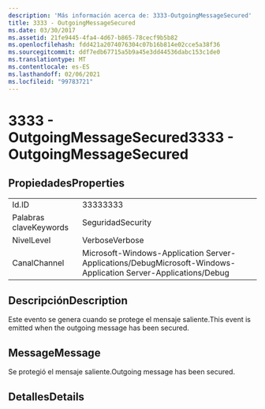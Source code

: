 ```yaml
---
description: 'Más información acerca de: 3333-OutgoingMessageSecured'
title: 3333 - OutgoingMessageSecured
ms.date: 03/30/2017
ms.assetid: 21fe9445-4fa4-4d67-b865-78cecf9b5b82
ms.openlocfilehash: fdd421a2074076304c07b16b814e02cce5a38f36
ms.sourcegitcommit: ddf7edb67715a5b9a45e3dd44536dabc153c1de0
ms.translationtype: MT
ms.contentlocale: es-ES
ms.lasthandoff: 02/06/2021
ms.locfileid: "99783721"
---
```

# <a name="3333---outgoingmessagesecured"></a><span data-ttu-id="0ac9e-103">3333 - OutgoingMessageSecured</span><span class="sxs-lookup"><span data-stu-id="0ac9e-103">3333 - OutgoingMessageSecured</span></span>

## <a name="properties"></a><span data-ttu-id="0ac9e-104">Propiedades</span><span class="sxs-lookup"><span data-stu-id="0ac9e-104">Properties</span></span>  
  
|||  
|-|-|  
|<span data-ttu-id="0ac9e-105">Id.</span><span class="sxs-lookup"><span data-stu-id="0ac9e-105">ID</span></span>|<span data-ttu-id="0ac9e-106">3333</span><span class="sxs-lookup"><span data-stu-id="0ac9e-106">3333</span></span>|  
|<span data-ttu-id="0ac9e-107">Palabras clave</span><span class="sxs-lookup"><span data-stu-id="0ac9e-107">Keywords</span></span>|<span data-ttu-id="0ac9e-108">Seguridad</span><span class="sxs-lookup"><span data-stu-id="0ac9e-108">Security</span></span>|  
|<span data-ttu-id="0ac9e-109">Nivel</span><span class="sxs-lookup"><span data-stu-id="0ac9e-109">Level</span></span>|<span data-ttu-id="0ac9e-110">Verbose</span><span class="sxs-lookup"><span data-stu-id="0ac9e-110">Verbose</span></span>|  
|<span data-ttu-id="0ac9e-111">Canal</span><span class="sxs-lookup"><span data-stu-id="0ac9e-111">Channel</span></span>|<span data-ttu-id="0ac9e-112">Microsoft-Windows-Application Server-Applications/Debug</span><span class="sxs-lookup"><span data-stu-id="0ac9e-112">Microsoft-Windows-Application Server-Applications/Debug</span></span>|  
  
## <a name="description"></a><span data-ttu-id="0ac9e-113">Descripción</span><span class="sxs-lookup"><span data-stu-id="0ac9e-113">Description</span></span>  

 <span data-ttu-id="0ac9e-114">Este evento se genera cuando se protege el mensaje saliente.</span><span class="sxs-lookup"><span data-stu-id="0ac9e-114">This event is emitted when the outgoing message has been secured.</span></span>  
  
## <a name="message"></a><span data-ttu-id="0ac9e-115">Message</span><span class="sxs-lookup"><span data-stu-id="0ac9e-115">Message</span></span>  

 <span data-ttu-id="0ac9e-116">Se protegió el mensaje saliente.</span><span class="sxs-lookup"><span data-stu-id="0ac9e-116">Outgoing message has been secured.</span></span>  
  
## <a name="details"></a><span data-ttu-id="0ac9e-117">Detalles</span><span class="sxs-lookup"><span data-stu-id="0ac9e-117">Details</span></span>
